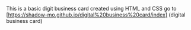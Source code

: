 This is a basic digit business card created using HTML and CSS
go to [https://shadow-mo.github.io/digital%20business%20card/index] (digital business card)
